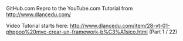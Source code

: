 GitHub.com Repro to the YouTube.com Tutorial from http://www.dlancedu.com/

Video Tutorial starts here: http://www.dlancedu.com/item/28-vt-01-phppoo%20mvc-crear-un-framework-b%C3%A1sico.html (Part 1 / 22)
